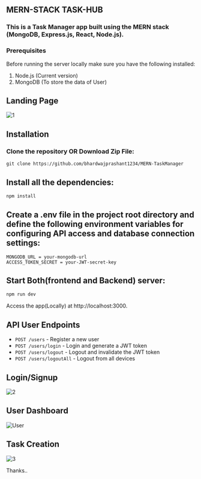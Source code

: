 ## MERN-STACK TASK-HUB

### This is a Task Manager app built using the MERN stack (MongoDB, Express.js, React, Node.js).

### Prerequisites
Before running the server locally make sure you have the following installed:

1. Node.js (Current version)
2. MongoDB (To store the data of User)

## Landing Page
![1](https://github.com/bhardwajprashant1234/MERN-TaskManager/assets/115651905/d5c97afe-6acf-4636-8b6d-02e163b6ace6)

## Installation
### Clone the repository OR Download Zip File:
```
git clone https://github.com/bhardwajprashant1234/MERN-TaskManager
```
## Install all the dependencies:
```bash
npm install
```
## Create a .env file in the project root directory and define the following environment variables for configuring API access and database connection settings:
```
MONGODB_URL = your-mongodb-url
ACCESS_TOKEN_SECRET = your-JWT-secret-key
```
## Start Both(frontend and Backend) server:
```bash
npm run dev
```
Access the app(Locally) at http://localhost:3000.

## API User Endpoints

  - `POST /users` - Register a new user
  - `POST /users/login` - Login and generate a JWT token
  - `POST /users/logout` - Logout and invalidate the JWT token
  - `POST /users/logoutAll` - Logout from all devices

## Login/Signup
![2](https://github.com/bhardwajprashant1234/MERN-TaskManager/assets/115651905/81afb060-9a44-4ed7-ae67-20dd4a18f057)
## User Dashboard
![User](https://github.com/bhardwajprashant1234/MERN-TaskManager/assets/115651905/d516abd4-d81f-40c3-b41d-4a3fb6c17213)
## Task Creation

![3](https://github.com/bhardwajprashant1234/MERN-TaskManager/assets/115651905/3378d60d-00a8-4956-bee1-a9994130cf82)

Thanks..
